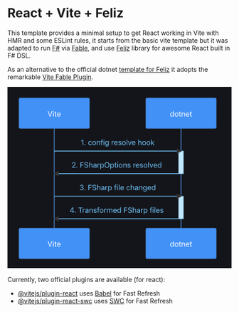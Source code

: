 # React + Vite + Feliz

This template provides a minimal setup to get React working in Vite with HMR and some ESLint rules, it starts from the basic vite template but it was adapted to run [F#](https://dotnet.microsoft.com/en-us/languages/fsharp) via [Fable](https://fable.io/), and use [Feliz](https://zaid-ajaj.github.io/Feliz/) library for awesome React built in F# DSL. 

As an alternative to the official dotnet [template for Feliz](https://zaid-ajaj.github.io/Feliz/#/Feliz/ProjectTemplate) it adopts the remarkable [Vite Fable Plugin](https://nojaf.com/vite-plugin-fable/). 

![alt text](image.png) 

Currently, two official plugins are available (for react):

- [@vitejs/plugin-react](https://github.com/vitejs/vite-plugin-react/blob/main/packages/plugin-react/README.md) uses [Babel](https://babeljs.io/) for Fast Refresh
- [@vitejs/plugin-react-swc](https://github.com/vitejs/vite-plugin-react-swc) uses [SWC](https://swc.rs/) for Fast Refresh

